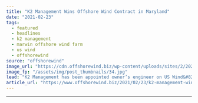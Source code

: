 ```yaml
---
title: "K2 Management Wins Offshore Wind Contract in Maryland"
date: "2021-02-23"
tags: 
  - featured
  - headlines
  - k2 management
  - marwin offshore wind farm
  - us wind
  - offshorewind
source: "offshorewind"
image_url: "https://cdn.offshorewind.biz/wp-content/uploads/sites/2/2021/02/23145004/US-Wind-Maryland-project.jpg"
image_fp: "/assets/img/post_thumbnails/34.jpg"
lead: "K2 Management has been appointed owner’s engineer on US Wind&#8217;s offshore wind project in"
article_url: "https://www.offshorewind.biz/2021/02/23/k2-management-wins-offshore-wind-contract-in-maryland/"
---
```


---
